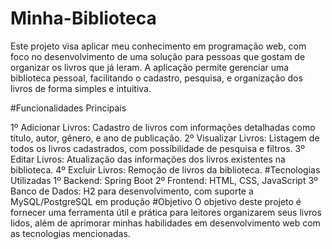 # Minha-Biblioteca
Este projeto visa aplicar meu conhecimento em programação web, com foco no desenvolvimento de uma solução para pessoas que gostam de organizar os livros que já leram. A aplicação permite gerenciar uma biblioteca pessoal, facilitando o cadastro, pesquisa, e organização dos livros de forma simples e intuitiva.

#Funcionalidades Principais

1º Adicionar Livros: Cadastro de livros com informações detalhadas como título, autor, gênero, e ano de publicação.
2º Visualizar Livros: Listagem de todos os livros cadastrados, com possibilidade de pesquisa e filtros.
3º Editar Livros: Atualização das informações dos livros existentes na biblioteca.
4º Excluir Livros: Remoção de livros da biblioteca.
#Tecnologias Utilizadas
1º Backend: Spring Boot
2º Frontend: HTML, CSS, JavaScript
3º Banco de Dados: H2 para desenvolvimento, com suporte a MySQL/PostgreSQL em produção
#Objetivo
O objetivo deste projeto é fornecer uma ferramenta útil e prática para leitores organizarem seus livros lidos, além de aprimorar minhas habilidades em desenvolvimento web com as tecnologias mencionadas.


